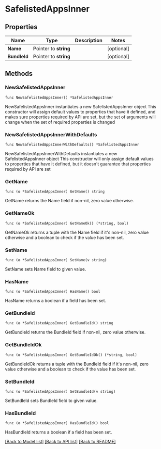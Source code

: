# SafelistedAppsInner

## Properties

Name | Type | Description | Notes
------------ | ------------- | ------------- | -------------
**Name** | Pointer to **string** |  | [optional] 
**BundleId** | Pointer to **string** |  | [optional] 

## Methods

### NewSafelistedAppsInner

`func NewSafelistedAppsInner() *SafelistedAppsInner`

NewSafelistedAppsInner instantiates a new SafelistedAppsInner object
This constructor will assign default values to properties that have it defined,
and makes sure properties required by API are set, but the set of arguments
will change when the set of required properties is changed

### NewSafelistedAppsInnerWithDefaults

`func NewSafelistedAppsInnerWithDefaults() *SafelistedAppsInner`

NewSafelistedAppsInnerWithDefaults instantiates a new SafelistedAppsInner object
This constructor will only assign default values to properties that have it defined,
but it doesn't guarantee that properties required by API are set

### GetName

`func (o *SafelistedAppsInner) GetName() string`

GetName returns the Name field if non-nil, zero value otherwise.

### GetNameOk

`func (o *SafelistedAppsInner) GetNameOk() (*string, bool)`

GetNameOk returns a tuple with the Name field if it's non-nil, zero value otherwise
and a boolean to check if the value has been set.

### SetName

`func (o *SafelistedAppsInner) SetName(v string)`

SetName sets Name field to given value.

### HasName

`func (o *SafelistedAppsInner) HasName() bool`

HasName returns a boolean if a field has been set.

### GetBundleId

`func (o *SafelistedAppsInner) GetBundleId() string`

GetBundleId returns the BundleId field if non-nil, zero value otherwise.

### GetBundleIdOk

`func (o *SafelistedAppsInner) GetBundleIdOk() (*string, bool)`

GetBundleIdOk returns a tuple with the BundleId field if it's non-nil, zero value otherwise
and a boolean to check if the value has been set.

### SetBundleId

`func (o *SafelistedAppsInner) SetBundleId(v string)`

SetBundleId sets BundleId field to given value.

### HasBundleId

`func (o *SafelistedAppsInner) HasBundleId() bool`

HasBundleId returns a boolean if a field has been set.


[[Back to Model list]](../README.md#documentation-for-models) [[Back to API list]](../README.md#documentation-for-api-endpoints) [[Back to README]](../README.md)


